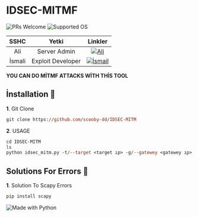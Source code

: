 # IDSEC-MITMF

![PRs Welcome](https://badges.frapsoft.com/os/v2/open-source.svg?v=103) ![Supported OS](https://img.shields.io/badge/Supported%20OS-Linux-yellow.svg) 

|SSHC|Yetki|Linkler|
|:---:|:---:|:---:|
|Ali|Server Admin|[![Ali](https://img.shields.io/badge/sshc-discord-black)](https://discord.com/users/846134648433410100)|
|İsmali|Exploit Developer|[![İsmail](https://img.shields.io/badge/sshc-discord-red)](https://discord.com/users/561872492164153355)|

<strong>YOU CAN DO MİTMF ATTACKS WİTH THİS TOOL</strong>


## İnstallation :handshake:

**1**. Git Clone

```ps 
git clone https://github.com/scooby-dd/IDSEC-MITM
```

**2**. USAGE 

```ps 
cd IDSEC-MITM
ls
python idsec_mitm.py -t/--target <target ıp> -g/--gatewey <gatewey ıp>
```

## Solutions For Errors :dart:

**1**. Solution To Scapy Errors

```ps 
pip install scapy
```

![Made with Python](https://forthebadge.com/images/badges/made-with-python.svg)

